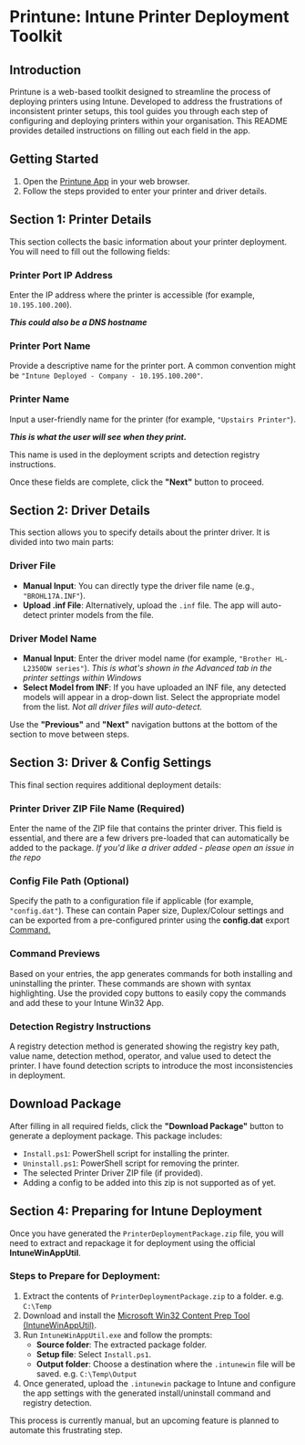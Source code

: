 # Printune: Intune Printer Deployment Toolkit

## Introduction
Printune is a web-based toolkit designed to streamline the process of deploying printers using Intune. Developed to address the frustrations of inconsistent printer setups, this tool guides you through each step of configuring and deploying printers within your organisation. This README provides detailed instructions on filling out each field in the app.

## Getting Started
1. Open the [Printune App](https://printune.jongens.nz) in your web browser.
2. Follow the steps provided to enter your printer and driver details.

## Section 1: Printer Details
This section collects the basic information about your printer deployment. You will need to fill out the following fields:

### Printer Port IP Address
Enter the IP address where the printer is accessible (for example, `10.195.100.200`). 

***This could also be a DNS hostname***

### Printer Port Name
Provide a descriptive name for the printer port. A common convention might be `"Intune Deployed - Company - 10.195.100.200"`.

### Printer Name
Input a user-friendly name for the printer (for example, `"Upstairs Printer"`). 

***This is what the user will see when they print.***

This name is used in the deployment scripts and detection registry instructions.

Once these fields are complete, click the **"Next"** button to proceed.

## Section 2: Driver Details
This section allows you to specify details about the printer driver. It is divided into two main parts:

### Driver File
- **Manual Input**: You can directly type the driver file name (e.g., `"BROHL17A.INF"`).
- **Upload .inf File**: Alternatively, upload the `.inf` file. The app will auto-detect printer models from the file. 

### Driver Model Name
- **Manual Input**: Enter the driver model name (for example, `"Brother HL-L2350DW series"`). *This is what's shown in the Advanced tab in the printer settings within  Windows*
- **Select Model from INF**: If you have uploaded an INF file, any detected models will appear in a drop-down list. Select the appropriate model from the list. *Not all driver files will auto-detect.*

Use the **"Previous"** and **"Next"** navigation buttons at the bottom of the section to move between steps.

## Section 3: Driver & Config Settings
This final section requires additional deployment details:

### Printer Driver ZIP File Name (Required)
Enter the name of the ZIP file that contains the printer driver. This field is essential, and there are a few drivers pre-loaded that can automatically be added to the package. *If you'd like a driver added - please open an issue in the repo*

### Config File Path (Optional)
Specify the path to a configuration file if applicable (for example, `"config.dat"`). These can contain Paper size, Duplex/Colour settings and can be exported from a pre-configured printer using the **config.dat** export [Command.](https://github.com/NickJongens/Printune/config.md)

### Command Previews
Based on your entries, the app generates commands for both installing and uninstalling the printer. These commands are shown with syntax highlighting. Use the provided copy buttons to easily copy the commands and add these to your Intune Win32 App.

### Detection Registry Instructions
A registry detection method is generated showing the registry key path, value name, detection method, operator, and value used to detect the printer. I have found detection scripts to introduce the most inconsistencies in deployment.

## Download Package
After filling in all required fields, click the **"Download Package"** button to generate a deployment package. This package includes:

- `Install.ps1`: PowerShell script for installing the printer.
- `Uninstall.ps1`: PowerShell script for removing the printer.
- The selected Printer Driver ZIP file (if provided).
- Adding a config to be added into this zip is not supported as of yet.

## Section 4: Preparing for Intune Deployment
Once you have generated the `PrinterDeploymentPackage.zip` file, you will need to extract and repackage it for deployment using the official **IntuneWinAppUtil**.

### Steps to Prepare for Deployment:
1. Extract the contents of `PrinterDeploymentPackage.zip` to a folder. e.g. `C:\Temp`
2. Download and install the [Microsoft Win32 Content Prep Tool (IntuneWinAppUtil)](https://learn.microsoft.com/en-us/mem/intune/apps/apps-win32-app-management).
3. Run `IntuneWinAppUtil.exe` and follow the prompts:
   - **Source folder**: The extracted package folder.
   - **Setup file**: Select `Install.ps1`.
   - **Output folder**: Choose a destination where the `.intunewin` file will be saved. e.g. `C:\Temp\Output`
4. Once generated, upload the `.intunewin` package to Intune and configure the app settings with the generated install/uninstall command and registry detection.

This process is currently manual, but an upcoming feature is planned to automate this frustrating step.
